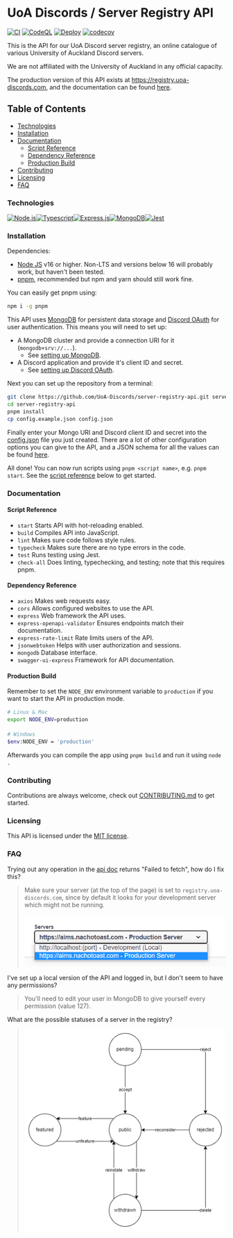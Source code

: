 # UoA Discords / Server Registry API <!-- omit in toc -->

[![CI](https://github.com/UoA-Discords/server-registry-api/actions/workflows/node.js.ci.yml/badge.svg)](https://github.com/UoA-Discords/server-registry-api/actions/workflows/node.js.ci.yml)
[![CodeQL](https://github.com/UoA-Discords/server-registry-api/actions/workflows/codeql-analysis.yml/badge.svg)](https://github.com/UoA-Discords/server-registry-api/actions/workflows/codeql-analysis.yml)
[![Deploy](https://github.com/UoA-Discords/server-registry-api/actions/workflows/deploy.yml/badge.svg)](https://github.com/UoA-Discords/server-registry-api/actions/workflows/deploy.yml)
[![codecov](https://codecov.io/gh/UoA-Discords/server-registry-api/branch/main/graph/badge.svg?token=TC6189PH9R)](https://codecov.io/gh/UoA-Discords/server-registry-api)

This is the API for our UoA Discord server registry, an online catalogue of various University of Auckland Discord servers.

We are not affiliated with the University of Auckland in any official capacity.

The production version of this API exists at https://registry.uoa-discords.com, and the documentation can be found [here](https://registry.uoa-discords.com/api-docs).

## Table of Contents <!-- omit in toc -->

- [Technologies](#technologies)
- [Installation](#installation)
- [Documentation](#documentation)
  - [Script Reference](#script-reference)
  - [Dependency Reference](#dependency-reference)
  - [Production Build](#production-build)
- [Contributing](#contributing)
- [Licensing](#licensing)
- [FAQ](#faq)

### Technologies

<div style="display: flex">

  <a href="https://nodejs.org/">
  <img alt="Node.js" src="https://img.shields.io/badge/Node.js-43853D?style=for-the-badge&logo=node.js&logoColor=white" />
  </a>

  <a href="https://www.typescriptlang.org/">
  <img alt="Typescript" src="https://img.shields.io/badge/TypeScript-007ACC?style=for-the-badge&logo=typescript&logoColor=white" />
  </a>

  <a href="https://expressjs.com/">
  <img alt="Express.js" src="https://img.shields.io/badge/express.js-%23404d59.svg?style=for-the-badge&logo=express&logoColor=%2361DAFB" />
  </a>

  <a href="https://www.mongodb.com/">
  <img alt="MongoDB" src="https://img.shields.io/badge/MongoDB-%234ea94b.svg?style=for-the-badge&logo=mongodb&logoColor=white" />
  </a>

  <a href="https://jestjs.io/">
  <img alt="Jest" src="https://img.shields.io/badge/-jest-%23C21325?style=for-the-badge&logo=jest&logoColor=white" />
  </a>

</div>



### Installation

Dependencies:

-   [Node JS](https://nodejs.org/) v16 or higher. Non-LTS and versions below 16 will probably work, but haven't been tested.
-   [pnpm](https://pnpm.io/), recommended but npm and yarn should still work fine.

You can easily get pnpm using:

```sh
npm i -g pnpm
```

This API uses [MongoDB](https://www.mongodb.com/) for persistent data storage and [Discord OAuth](https://discord.com/developers/docs/topics/oauth2) for user authentication. This means you will need to set up:

-   A MongoDB cluster and provide a connection URI for it (`mongodb+srv://...`).
    -   See [setting up MongoDB](./.github/docs/MongoDBGuide.md).
-   A Discord application and provide it's client ID and secret.
    -   See [setting up Discord OAuth](./.github/docs/DiscordOAuthGuide.md).

Next you can set up the repository from a terminal:

```sh
git clone https://github.com/UoA-Discords/server-registry-api.git server-registry-api
cd server-registry-api
pnpm install
cp config.example.json config.json
```

Finally enter your Mongo URI and Discord client ID and secret into the [config.json](./config.json) file you just created. There are a lot of other configuration options you can give to the API, and a JSON schema for all the values can be found [here](.github/config-schema.json).

All done! You can now run scripts using `pnpm <script name>`, e.g. `pnpm start`. See the [script reference](#script-reference) below to get started.

### Documentation

#### Script Reference

-   `start` Starts API with hot-reloading enabled.
-   `build` Compiles API into JavaScript.
-   `lint` Makes sure code follows style rules.
-   `typecheck` Makes sure there are no type errors in the code.
-   `test` Runs testing using Jest.
-   `check-all` Does linting, typechecking, and testing; note that this requires pnpm.

#### Dependency Reference

-   `axios` Makes web requests easy.
-   `cors` Allows configured websites to use the API.
-   `express` Web framework the API uses.
-   `express-openapi-validator` Ensures endpoints match their documentation.
-   `express-rate-limit` Rate limits users of the API.
-   `jsonwebtoken` Helps with user authorization and sessions.
-   `mongodb` Database interface.
-   `swagger-ui-express` Framework for API documentation.

#### Production Build

Remember to set the `NODE_ENV` environment variable to `production` if you want to start the API in production mode.

```sh
# Linux & Mac
export NODE_ENV=production

# Windows
$env:NODE_ENV = 'production'
```

Afterwards you can compile the app using `pnpm build` and run it using `node .`

### Contributing

Contributions are always welcome, check out [CONTRIBUTING.md](./.github/CONTRIBUTING.md) to get started.

### Licensing

This API is licensed under the [MIT license](./LICENSE).

### FAQ

Trying out any operation in the [api doc](https://registry.uoa-discords.com/api-docs) returns "Failed to fetch", how do I fix this?

> Make sure your server (at the top of the page) is set to `registry.uoa-discords.com`, since by default it looks for your development server which might not be running.
>
> ![image](./.github/images/FAQ_1.png)

I've set up a local version of the API and logged in, but I don't seem to have any permissions?

> You'll need to edit your user in MongoDB to give yourself every permission (value 127).

What are the possible statuses of a server in the registry?

> ![image](./.github/images//ServerStatusTransitions.png)
